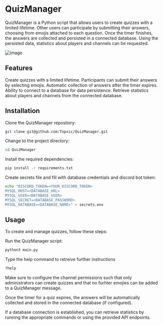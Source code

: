 # QuizManager
QuizManager is a Python script that allows users to create quizzes with a limited lifetime. Other users can participate by submitting their answers, choosing from emojis attached to each question. Once the timer finishes, the answers are collected and persisted in a connected database. Using the persisted data, statistics about players and channels can be requested.

![image](https://github.com/Topxic/QuizManager/assets/50781880/dbb6fbe7-d4b0-485a-a19e-22d66213dac2)

## Features
Create quizzes with a limited lifetime.
Participants can submit their answers by selecting emojis.
Automatic collection of answers after the timer expires.
Ability to connect to a database for data persistence.
Retrieve statistics about players and channels from the connected database.

## Installation
Clone the QuizManager repository:
```bash
git clone git@github.com:Topxic/QuizManager.git
```
Change to the project directory:
```bash
cd QuizManager
```
Install the required dependencies:
```bash
pip install -r requirements.txt
```
Create secrets file and fill with database credentials and discord bot token:
```bash
echo "DISCORD_TOKEN=<YOUR_DISCORD_TOKEN>
MYSQL_HOST=<DATABASE_URL>
MYSQL_USER=<DATABASE_USER>
MYSQL_SECRET=<DATABASE_PASSWORD>
MYSQL_DATABASE=<DATABASE_NAME>" > secrets.env
```

## Usage
To create and manage quizzes, follow these steps:

Run the QuizManager script:
```bash
python3 main.py
```
Type the help command to retreive further instructions
```bash
?help
```
Make sure to configure the channel permissions such that only administrators can create quizzes and that no furhter emojies can be added to a QuizManager message.

Once the timer for a quiz expires, the answers will be automatically collected and stored in the connected database (if configured).

If a database connection is established, you can retrieve statistics by running the appropriate commands or using the provided API endpoints.
